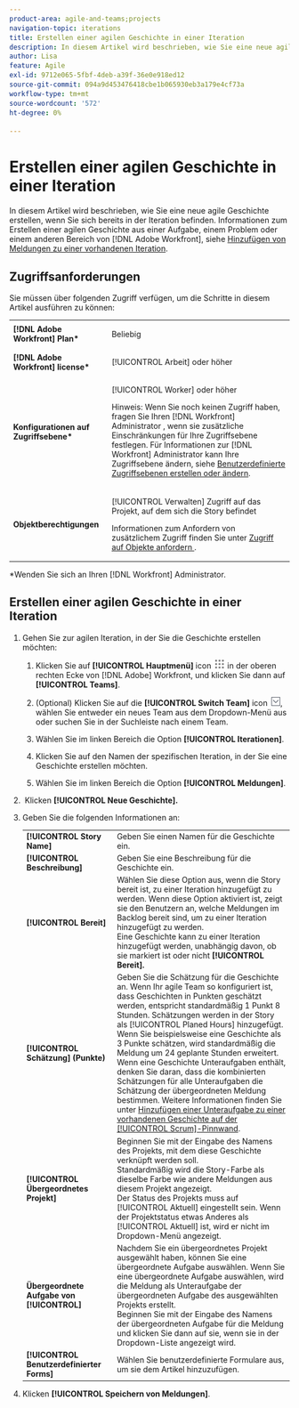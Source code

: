 ```yaml
---
product-area: agile-and-teams;projects
navigation-topic: iterations
title: Erstellen einer agilen Geschichte in einer Iteration
description: In diesem Artikel wird beschrieben, wie Sie eine neue agile Geschichte erstellen, wenn Sie sich bereits in der Iteration befinden.
author: Lisa
feature: Agile
exl-id: 9712e065-5fbf-4deb-a39f-36e0e918ed12
source-git-commit: 094a9d453476418cbe1b065930eb3a179e4cf73a
workflow-type: tm+mt
source-wordcount: '572'
ht-degree: 0%

---
```


# Erstellen einer agilen Geschichte in einer Iteration

In diesem Artikel wird beschrieben, wie Sie eine neue agile Geschichte erstellen, wenn Sie sich bereits in der Iteration befinden. Informationen zum Erstellen einer agilen Geschichte aus einer Aufgabe, einem Problem oder einem anderen Bereich von [!DNL Adobe Workfront], siehe [Hinzufügen von Meldungen zu einer vorhandenen Iteration](../../../agile/use-scrum-in-an-agile-team/iterations/add-stories-to-existing-iteration.md).

## Zugriffsanforderungen

Sie müssen über folgenden Zugriff verfügen, um die Schritte in diesem Artikel ausführen zu können:

<table style="table-layout:auto"> 
 <col> 
 </col> 
 <col> 
 </col> 
 <tbody> 
  <tr> 
   <td role="rowheader"><strong>[!DNL Adobe Workfront] Plan*</strong></td> 
   <td> <p>Beliebig</p> </td> 
  </tr> 
  <tr> 
   <td role="rowheader"><strong>[!DNL Adobe Workfront] license*</strong></td> 
   <td> <p>[!UICONTROL Arbeit] oder höher</p> </td> 
  </tr> 
  <tr> 
   <td role="rowheader"><strong>Konfigurationen auf Zugriffsebene*</strong></td> 
   <td> <p>[!UICONTROL Worker] oder höher</p> <p>Hinweis: Wenn Sie noch keinen Zugriff haben, fragen Sie Ihren [!DNL Workfront] Administrator , wenn sie zusätzliche Einschränkungen für Ihre Zugriffsebene festlegen. Für Informationen zur [!DNL Workfront] Administrator kann Ihre Zugriffsebene ändern, siehe <a href="../../../administration-and-setup/add-users/configure-and-grant-access/create-modify-access-levels.md" class="MCXref xref">Benutzerdefinierte Zugriffsebenen erstellen oder ändern</a>.</p> </td> 
  </tr> 
  <tr> 
   <td role="rowheader"><strong>Objektberechtigungen</strong></td> 
   <td> <p>[!UICONTROL Verwalten] Zugriff auf das Projekt, auf dem sich die Story befindet</p> <p>Informationen zum Anfordern von zusätzlichem Zugriff finden Sie unter <a href="../../../workfront-basics/grant-and-request-access-to-objects/request-access.md" class="MCXref xref">Zugriff auf Objekte anfordern </a>.</p> </td> 
  </tr> 
 </tbody> 
</table>

&#42;Wenden Sie sich an Ihren [!DNL Workfront] Administrator.

## Erstellen einer agilen Geschichte in einer Iteration

1. Gehen Sie zur agilen Iteration, in der Sie die Geschichte erstellen möchten:

   1. Klicken Sie auf **[!UICONTROL Hauptmenü]** icon ![](assets/main-menu-icon.png) in der oberen rechten Ecke von [!DNL Adobe] Workfront, und klicken Sie dann auf **[!UICONTROL Teams]**.

   1. (Optional) Klicken Sie auf die **[!UICONTROL Switch Team]** icon ![Symbol &quot;Team wechseln&quot;](assets/switch-team-icon.png), wählen Sie entweder ein neues Team aus dem Dropdown-Menü aus oder suchen Sie in der Suchleiste nach einem Team.

   1. Wählen Sie im linken Bereich die Option **[!UICONTROL Iterationen]**.
   1. Klicken Sie auf den Namen der spezifischen Iteration, in der Sie eine Geschichte erstellen möchten.
   1. Wählen Sie im linken Bereich die Option **[!UICONTROL Meldungen]**.

1.  Klicken **[!UICONTROL Neue Geschichte].**
1. Geben Sie die folgenden Informationen an:

   <table style="table-layout:auto">
    <col>
    <col>
    <tbody>
     <tr>
      <td role="rowheader"><strong>[!UICONTROL Story Name]</strong></td>
      <td>Geben Sie einen Namen für die Geschichte ein.</td>
     </tr>
     <tr>
      <td role="rowheader"><strong>[!UICONTROL Beschreibung]</strong></td>
      <td>Geben Sie eine Beschreibung für die Geschichte ein.</td>
     </tr>
     <tr>
      <td role="rowheader"><strong>[!UICONTROL Bereit]</strong></td>
      <td>Wählen Sie diese Option aus, wenn die Story bereit ist, zu einer Iteration hinzugefügt zu werden. Wenn diese Option aktiviert ist, zeigt sie den Benutzern an, welche Meldungen im Backlog bereit sind, um zu einer Iteration hinzugefügt zu werden.<br>Eine Geschichte kann zu einer Iteration hinzugefügt werden, unabhängig davon, ob sie markiert ist oder nicht <strong>[!UICONTROL Bereit].</strong></td>
     </tr>
     <tr>
      <td role="rowheader"><strong>[!UICONTROL Schätzung] (Punkte)</strong></td>
      <td>Geben Sie die Schätzung für die Geschichte an. Wenn Ihr agile Team so konfiguriert ist, dass Geschichten in Punkten geschätzt werden, entspricht standardmäßig 1 Punkt 8 Stunden. Schätzungen werden in der Story als [!UICONTROL Planed Hours] hinzugefügt.<br>Wenn Sie beispielsweise eine Geschichte als 3 Punkte schätzen, wird standardmäßig die Meldung um 24 geplante Stunden erweitert.<br>Wenn eine Geschichte Unteraufgaben enthält, denken Sie daran, dass die kombinierten Schätzungen für alle Unteraufgaben die Schätzung der übergeordneten Meldung bestimmen. Weitere Informationen finden Sie unter <a href="../../../agile/use-scrum-in-an-agile-team/scrum-board/add-a-subtask-to-an-existing-story-scrum.md" class="MCXref xref">Hinzufügen einer Unteraufgabe zu einer vorhandenen Geschichte auf der [!UICONTROL Scrum]-Pinnwand</a>.</td>
     </tr>
     <tr>
      <td role="rowheader"><strong>[!UICONTROL Übergeordnetes Projekt]</strong></td>
      <td>Beginnen Sie mit der Eingabe des Namens des Projekts, mit dem diese Geschichte verknüpft werden soll.<br>Standardmäßig wird die Story-Farbe als dieselbe Farbe wie andere Meldungen aus diesem Projekt angezeigt.<br>Der Status des Projekts muss auf [!UICONTROL Aktuell] eingestellt sein. Wenn der Projektstatus etwas Anderes als [!UICONTROL Aktuell] ist, wird er nicht im Dropdown-Menü angezeigt.</td>
     </tr>
     <tr>
      <td role="rowheader"><strong>Übergeordnete Aufgabe von [!UICONTROL]</strong></td>
      <td>Nachdem Sie ein übergeordnetes Projekt ausgewählt haben, können Sie eine übergeordnete Aufgabe auswählen. Wenn Sie eine übergeordnete Aufgabe auswählen, wird die Meldung als Unteraufgabe der übergeordneten Aufgabe des ausgewählten Projekts erstellt.<br>Beginnen Sie mit der Eingabe des Namens der übergeordneten Aufgabe für die Meldung und klicken Sie dann auf sie, wenn sie in der Dropdown-Liste angezeigt wird.</td>
     </tr>
     <tr>
      <td role="rowheader"><strong>[!UICONTROL Benutzerdefinierter Forms]</strong></td>
      <td>Wählen Sie benutzerdefinierte Formulare aus, um sie dem Artikel hinzuzufügen.</td>
     </tr>
    </tbody>
   </table>

1. Klicken **[!UICONTROL Speichern von Meldungen]**.
